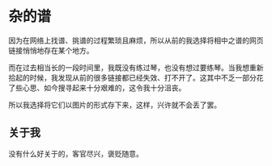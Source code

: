 # 杂的谱

因为在网络上找谱、挑谱的过程繁琐且麻烦，所以从前的我选择将相中之谱的网页链接悄悄地存在某个地方。

而在过去相当长的一段时间里，我既没有练过琴，也没有想过要练琴。当我想重新拾起的时候，我发现从前的很多链接都已经失效、打不开了。这其中不乏一部分花了些心思、如今搜寻起来十分艰难的，这令我十分沮丧。

所以我选择将它们以图片的形式存下来，这样，兴许就不会丢了罢。

## 关于我

没有什么好关于的，客官尽兴，褒贬随意。
